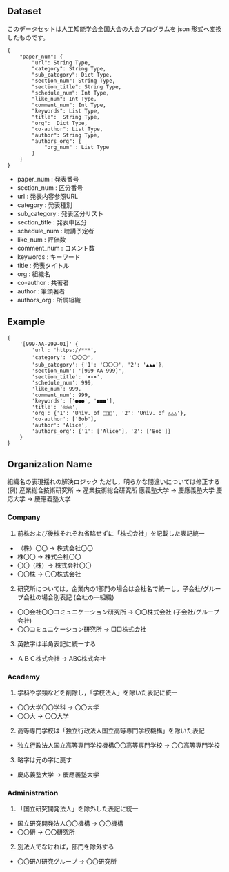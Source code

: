 ## Dataset
このデータセットは人工知能学会全国大会の大会プログラムを json 形式へ変換したものです。

```
{
	"paper_num": {
		"url": String Type,
		"category": String Type,
		"sub_category": Dict Type,
		"section_num": String Type,
		"section_title": String Type,
		"schedule_num": Int Type,
		"like_num": Int Type,
		"comment_num": Int Type,
		"keywords": List Type,
		"title":  String Type,
		"org":  Dict Type,
		"co-author": List Type,
		"author": String Type,
		"authors_org": {
			"org_num" : List Type
		}
	}
}
```

+ paper_num : 発表番号
+ section_num : 区分番号
+ url         : 発表内容参照URL
+ category    : 発表種別
+ sub_category : 発表区分リスト
+ section_title : 発表中区分
+ schedule_num : 聴講予定者
+ like_num : 評価数
+ comment_num : コメント数
+ keywords : キーワード
+ title : 発表タイトル
+ org : 組織名
+ co-author : 共著者
+ author : 筆頭著者
+ authors_org : 所属組織


## Example
```
{
	'[999-AA-999-01]' {
		'url': 'https://***',
 		'category': '〇〇〇',
 		'sub_category': {'1': '〇〇〇', '2': '▲▲▲'},
 		'section_num': '[999-AA-999]',
 		'section_title': '×××',
 		'schedule_num': 999,
 		'like_num': 999,
 		'comment_num': 999,
 		'keywords': ['●●●', '■■■'],
 		'title': '◎◎◎',
 		'org': {'1': 'Univ. of □□□', '2': 'Univ. of △△△'},
 		'co-author': ['Bob'],
 		'author': 'Alice',
 		'authors_org': {'1': ['Alice'], '2': ['Bob']}
	}
}
```
## Organization Name
組織名の表現揺れの解決ロジック
ただし，明らかな間違いについては修正する
(例)
産業総合技術研究所 -> 産業技術総合研究所
應義塾大学 -> 慶應義塾大学
慶応大学 -> 慶應義塾大学

### Company
1. 前株および後株それぞれ省略せずに「株式会社」を記載した表記統一
+ （株）〇〇 -> 株式会社〇〇
+ 株〇〇 -> 株式会社〇〇
+ 〇〇（株）-> 株式会社〇〇
+ 〇〇株 -> 〇〇株式会社

2. 研究所については，企業内の1部門の場合は会社名で統一し，子会社/グループ会社の場合別表記
(会社の一組織)
+ 〇〇会社〇〇コミュニケーション研究所 -> 〇〇株式会社
(子会社/グループ会社)
+ 〇〇コミュニケーション研究所 -> □□株式会社

3. 英数字は半角表記に統一する
+ ＡＢＣ株式会社 -> ABC株式会社 

### Academy
1. 学科や学類などを削除し，「学校法人」を除いた表記に統一
+ 〇〇大学〇〇学科 -> 〇〇大学
+ 〇〇大 -> 〇〇大学

2. 高等専門学校は「独立行政法人国立高等専門学校機構」を除いた表記
+ 独立行政法人国立高等専門学校機構〇〇高等専門学校 -> 〇〇高等専門学校

3. 略字は元の字に戻す
+ 慶応義塾大学 -> 慶應義塾大学

### Administration
1. 「国立研究開発法人」を除外した表記に統一
+ 国立研究開発法人〇〇機構 -> 〇〇機構
+ 〇〇研 -> 〇〇研究所

2. 別法人でなければ，部門を除外する
+ 〇〇研AI研究グループ -> 〇〇研究所
